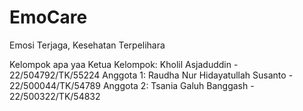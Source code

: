 # EmoCare
Emosi Terjaga, Kesehatan Terpelihara

Kelompok apa yaa
Ketua Kelompok: Kholil Asjaduddin - 22/504792/TK/55224
Anggota 1: Raudha Nur Hidayatullah Susanto - 22/500044/TK/54789
Anggota 2: Tsania Galuh Banggash - 22/500322/TK/54832
